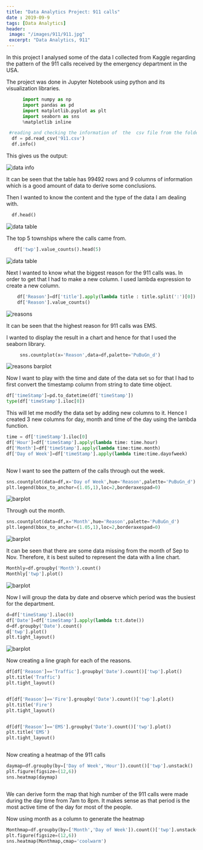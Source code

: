 ```yaml
---
title: "Data Analytics Project: 911 calls"
date : 2019-09-9
tags: [Data Analytics]
header:
 image: "/images/911/911.jpg"
 excerpt: "Data Analytics, 911"
---
```

 In this project I analysed some of the data I collected from Kaggle regarding the pattern of the 911 calls received by the emergency department in the USA.


 The project was done in Jupyter Notebook using python and its visualization libraries.


 ```python
       import numpy as np
       import pandas as pd
       import matplotlib.pyplot as plt
       import seaborn as sns
       %matplotlib inline

  ```
 ```python
  #reading and checking the information of  the  csv file from the folder.
   df = pd.read_csv('911.csv')
   df.info()
 ```
 This gives us the output:

 <img src="{{ site.url }}{{ site.baseurl }}/images/911/911csvinfo.jpg" alt="data info">

 It can be seen that the table has 99492 rows and 9 columns of information which is a good amount of data to derive some conclusions.

 Then I wanted to know the content and the type of the data I am dealing with.
 ```python
   df.head()
```
 <img src="{{ site.url }}{{ site.baseurl }}/images/911/911datahead.jpg" alt="data table">

The top 5 townships where the calls came from.
```python
   df['twp'].value_counts().head(5)
```
 <img src="{{ site.url }}{{ site.baseurl }}/images/911/twn.jpg" alt="data table">

 Next I wanted to know what the biggest reason for the 911 calls was. In order to get that I had to make a new column. I used lambda expression to create a new column.
 ```python
     df['Reason']=df['title'].apply(lambda title : title.split(':')[0])
     df['Reason'].value_counts()
```
 <img src="{{ site.url }}{{ site.baseurl }}/images/911/Reason.jpg" alt="reasons">

 It can be seen that the highest reason for 911 calls was EMS.

I wanted to display the result in a chart and hence for that I used the seaborn library.

```python
     sns.countplot(x='Reason',data=df,palette='PuBuGn_d')
```
<img src="{{ site.url }}{{ site.baseurl }}/images/911/reasonseaborn.jpg" alt="reasons barplot">

Now I want to play with the time and date of the data set so for that I had to first
convert the timestamp column from string to date time object.
```python
df['timeStamp']=pd.to_datetime(df['timeStamp'])
type(df['timeStamp'].iloc[0])
```

This will let me  modify the data set by adding new columns to it. Hence I created 3 new columns  for day, month and time of the day using the lambda function.

```python
time = df['timeStamp'].iloc[0]
df['Hour']=df['timeStamp'].apply(lambda time: time.hour)
df['Month']=df['timeStamp'].apply(lambda time:time.month)
df['Day of Week']=df['timeStamp'].apply(lambda time:time.dayofweek)
```
<img src="{{ site.url }}{{ site.baseurl }}/images/911/timecolumn.jpg" alt="">

Now I want to see the pattern of the calls through out the week.

```python
sns.countplot(data=df,x='Day of Week',hue='Reason',palette='PuBuGn_d')
plt.legend(bbox_to_anchor=(1.05,1),loc=2,borderaxespad=0)
```
<img src="{{ site.url }}{{ site.baseurl }}/images/911/dayoftheweek.jpg" alt=" barplot">

Through out the month.
```python
sns.countplot(data=df,x='Month',hue='Reason',palette='PuBuGn_d')
plt.legend(bbox_to_anchor=(1.05,1),loc=2,borderaxespad=0)
```

<img src="{{ site.url }}{{ site.baseurl }}/images/911/MonthPlot.jpg" alt=" barplot">

It can be seen that there are some data missing from the month of Sep to Nov. Therefore, it is best suited to represent the data with a line chart.

```python
Monthly=df.groupby('Month').count()
Monthly['twp'].plot()
```

<img src="{{ site.url }}{{ site.baseurl }}/images/911/Monthlylineplot.jpg" alt=" barplot">

Now  I will group the data by date and observe which period was the busiest for the department.

```python
d=df['timeStamp'].iloc(0)
df['Date']=df['timeStamp'].apply(lambda t:t.date())
d=df.groupby('Date').count()
d['twp'].plot()
plt.tight_layout()
```

<img src="{{ site.url }}{{ site.baseurl }}/images/911/datelineplot.jpg" alt=" barplot">

Now creating a line graph for each of the reasons.

```python
df[df['Reason']=='Traffic'].groupby('Date').count()['twp'].plot()
plt.title('Traffic')
plt.tight_layout()
```
<img src="{{ site.url }}{{ site.baseurl }}/images/911/Traffic.jpg" alt="">

```python
df[df['Reason']=='Fire'].groupby('Date').count()['twp'].plot()
plt.title('Fire')
plt.tight_layout()
```
<img src="{{ site.url }}{{ site.baseurl }}/images/911/Fire.jpg" alt="">

```python
df[df['Reason']=='EMS'].groupby('Date').count()['twp'].plot()
plt.title('EMS')
plt.tight_layout()
```
<img src="{{ site.url }}{{ site.baseurl }}/images/911/EMS.jpg" alt="">

Now creating a heatmap of the 911 calls

```python
daymap=df.groupby(by=['Day of Week','Hour']).count()['twp'].unstack()
plt.figure(figsize=(12,6))
sns.heatmap(daymap)
```
<img src="{{ site.url }}{{ site.baseurl }}/images/911/heatmap.jpg" alt="">

We can derive form the map that high number of the 911 calls were made during the day time from 7am to 8pm. It makes sense as that period is the most active time of the day for most of the people.

Now using month as a column to generate the heatmap
```python
Monthmap=df.groupby(by=['Month','Day of Week']).count()['twp'].unstack()
plt.figure(figsize=(12,6))
sns.heatmap(Monthmap,cmap='coolwarm')
```
<img src="{{ site.url }}{{ site.baseurl }}/images/911/Monthheatmap.jpg" alt="">

